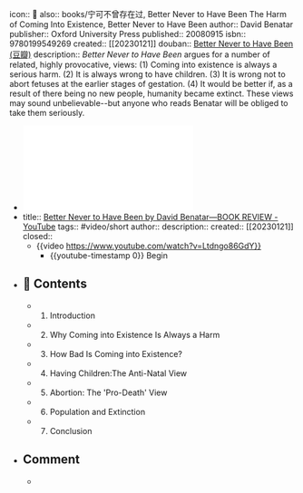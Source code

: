 icon:: 📖
also:: books/宁可不曾存在过, Better Never to Have Been The Harm of Coming Into Existence, Better Never to Have Been
author:: David Benatar
publisher:: Oxford University Press
published:: 20080915
isbn:: 9780199549269
created:: [[20230121]]
douban:: [Better Never to Have Been (豆瓣)](https://book.douban.com/subject/4685115/)
description:: *Better Never to Have Been* argues for a number of related, highly provocative, views: (1) Coming into existence is always a serious harm. (2) It is always wrong to have children. (3) It is wrong not to abort fetuses at the earlier stages of gestation. (4) It would be better if, as a result of there being no new people, humanity became extinct. These views may sound unbelievable--but anyone who reads Benatar will be obliged to take them seriously.

- ![better-never-to-have-been-the-harm-of-coming-into-existence.pdf](../assets/better-never-to-have-been-the-harm-of-coming-into-existence_1674274322218_0.pdf)
- title:: [Better Never to Have Been by David Benatar—BOOK REVIEW - YouTube](https://www.youtube.com/watch?v=Ltdngo86GdY)
  tags:: #video/short
  author:: 
  description:: 
  created:: [[20230121]]
  closed::
  - {{video https://www.youtube.com/watch?v=Ltdngo86GdY}}
    - {{youtube-timestamp 0}} Begin
- ## 📄 Contents
  - 1. Introduction
  - 2. Why Coming into Existence Is Always a Harm
  - 3. How Bad Is Coming into Existence?
  - 4. Having Children:The Anti-Natal View
  - 5. Abortion: The 'Pro-Death' View
  - 6. Population and Extinction
  - 7. Conclusion
- ## Comment
  -